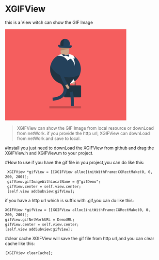 # XGIFView
this is a View witch can show the GIF Image

![](https://github.com/StrongX/XGIFView/blob/master/XGIFView/gifDemo.gif)
> XGIFView can show the GIF Image from local resource or downLoad from netWork.
if you provide the http url, XGIFView can downLoad from netWork and save to local.

#install
you just need to downLoad the XGIFView from github and drag the XGIFView.h and XGIFView.m to your project.

#How to use
if you have the gif file in you project,you can do like this:
```
 XGIFView *gifView = [[XGIFView alloc]initWithFrame:CGRectMake(0, 0, 200, 200)];
 gifView.gifImageWithLocalName = @"gifDemo";
 gifView.center = self.view.center;
 [self.view addSubview:gifView];
```
if you have a http url which is suffix with .gif,you can do like this:
```
XGIFView *gifView = [[XGIFView alloc]initWithFrame:CGRectMake(0, 0, 200, 200)];
gifView.gifNetWorkURL = DemoURL;
gifView.center = self.view.center;
[self.view addSubview:gifView];
```
#clear cache
XGIFView will save the gif file from http url,and you can clear cache like this:
```
[XGIFView clearCache];
```

